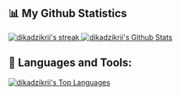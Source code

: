 ## 📊 My Github Statistics

<a href="https://github.com/dikadzikrii">
<img alt="dikadzikrii's streak" src="https://github-readme-streak-stats.herokuapp.com/?user=dikadzikrii&show_icons=true&count_private=true&theme=react&hide_border=true&bg_color=0D1117"/>
</a>

<a href="https://github.com/dikadzikrii">
<img alt="dikadzikrii's Github Stats" src="https://github-readme-stats.vercel.app/api?username=dikadzikrii&show_icons=true&count_private=true&theme=react&hide_border=true&bg_color=0D1117" />
</a>


## 🚀 Languages and Tools:

<a href="https://github.com/dikadzikrii">
<img alt="dikadzikrii's Top Languages" src="https://github-readme-stats.vercel.app/api/top-langs/?username=dikadzikrii&langs_count=8&count_private=true&layout=compact&theme=react&hide_border=true&bg_color=0D1117" />
</a>
<!--
#### **follow me**

<p align = "center">

[<img src="https://img.shields.io/badge/facebook-%2312100E.svg?&style=for-the-badge&logo=facebook&logoColor=white&color=black" />](https://www.facebook.com/DIKA.DZIKRI.P)

[<img src="https://img.shields.io/badge/instagram-%2312100E.svg?&style=for-the-badge&logo=instagram&logoColor=white&color=black" />](https://instagram.com/dikadzikrii)

</p>
-->

<!--
**dikadzikrii/dikadzikrii** is a ✨ _special_ ✨ repository because its `README.md` (this file) appears on your GitHub profile.

Here are some ideas to get you started:

- 🔭 I’m currently working on ...
- 🌱 I’m currently learning ...
- 👯 I’m looking to collaborate on ...
- 🤔 I’m looking for help with ...
- 💬 Ask me about ...
- 📫 How to reach me: ...
- 😄 Pronouns: ...
- ⚡ Fun fact: ...
-->
